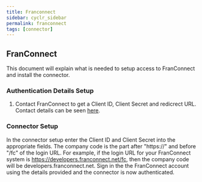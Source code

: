 ```yaml
---
title: Franconnect
sidebar: cyclr_sidebar
permalink: franconnect
tags: [connector]
---
```


## FranConnect ##

This document will explain what is needed to setup access to FranConnect and install the connector.

### Authentication Details Setup ###
1. Contact FranConnect to get a Client ID, Client Secret and redicrect URL. Contact details can be seen [here](https://docs.franconnect.net/#tag/Introduction).

### Connector Setup ###
In the connector setup enter the Client ID and Client Secret into the appropriate fields. The company code is the part after "https://" and before "/fc" of the login URL. For example, if the login URL for your FranConnect system is https://developers.franconnect.net/fc, then the company code will be developers.franconnect.net.
Sign in the the FranConnect account using the details provided and the connector is now authenticated.